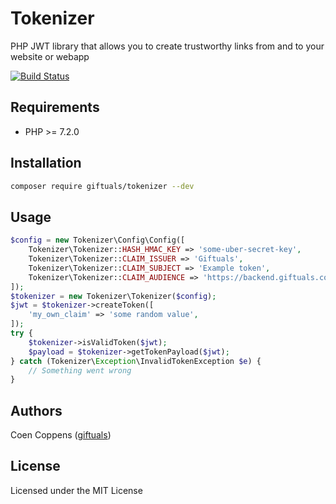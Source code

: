 # Tokenizer
PHP JWT library that allows you to create trustworthy links from and to your website or webapp

[![Build Status](https://travis-ci.org/giftuals/tokenizer.svg?branch=master)](https://travis-ci.org/giftuals/tokenizer)

## Requirements
* PHP >= 7.2.0

## Installation
```bash
composer require giftuals/tokenizer --dev
```

## Usage
```php
$config = new Tokenizer\Config\Config([
    Tokenizer\Tokenizer::HASH_HMAC_KEY => 'some-uber-secret-key',
    Tokenizer\Tokenizer::CLAIM_ISSUER => 'Giftuals',
    Tokenizer\Tokenizer::CLAIM_SUBJECT => 'Example token',
    Tokenizer\Tokenizer::CLAIM_AUDIENCE => 'https://backend.giftuals.com',
]);
$tokenizer = new Tokenizer\Tokenizer($config);
$jwt = $tokenizer->createToken([
    'my_own_claim' => 'some random value',
]);
try {
    $tokenizer->isValidToken($jwt);
    $payload = $tokenizer->getTokenPayload($jwt);
} catch (Tokenizer\Exception\InvalidTokenException $e) {
    // Something went wrong
}
```

## Authors
Coen Coppens ([giftuals](https://github.com/giftuals))

## License
Licensed under the MIT License
